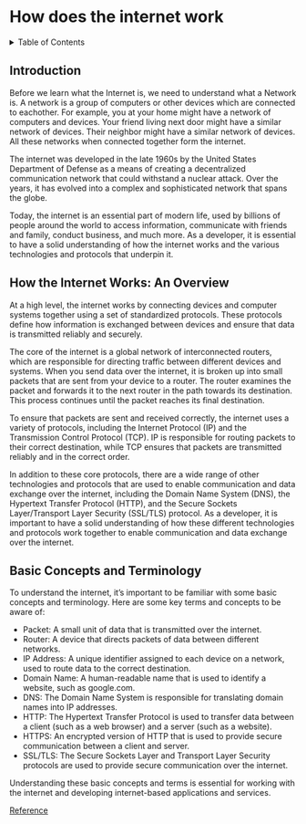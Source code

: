 # How does the internet work
<details>
  <summary>Table of Contents</summary>
  <ol>
    <li><a href="#introduction">Introduction</a></li>
    <li><a href="#how-the-internet-works:-an-overview">How the Internet Works: An Overview</a></li>
    <li><a href="#basic-concepts-and-terminology">Basic Concepts and Terminology</a></li>
    <li><a href="#roadmap">Roadmap</a></li>
  </ol>
</details>

## Introduction
Before we learn what the Internet is, we need to understand what a Network is. A network is a group of computers or other devices which are connected to eachother. For example, you at your home might have a network of computers and devices. Your friend living next door might have a similar network of devices. Their neighbor might have a similar network of devices. All these networks when connected together form the internet.

The internet was developed in the late 1960s by the United States Department of Defense as a means of creating a decentralized communication network that could withstand a nuclear attack. Over the years, it has evolved into a complex and sophisticated network that spans the globe.

Today, the internet is an essential part of modern life, used by billions of people around the world to access information, communicate with friends and family, conduct business, and much more. As a developer, it is essential to have a solid understanding of how the internet works and the various technologies and protocols that underpin it.

## How the Internet Works: An Overview
At a high level, the internet works by connecting devices and computer systems together using a set of standardized protocols. These protocols define how information is exchanged between devices and ensure that data is transmitted reliably and securely.

The core of the internet is a global network of interconnected routers, which are responsible for directing traffic between different devices and systems. When you send data over the internet, it is broken up into small packets that are sent from your device to a router. The router examines the packet and forwards it to the next router in the path towards its destination. This process continues until the packet reaches its final destination.

To ensure that packets are sent and received correctly, the internet uses a variety of protocols, including the Internet Protocol (IP) and the Transmission Control Protocol (TCP). IP is responsible for routing packets to their correct destination, while TCP ensures that packets are transmitted reliably and in the correct order.

In addition to these core protocols, there are a wide range of other technologies and protocols that are used to enable communication and data exchange over the internet, including the Domain Name System (DNS), the Hypertext Transfer Protocol (HTTP), and the Secure Sockets Layer/Transport Layer Security (SSL/TLS) protocol. As a developer, it is important to have a solid understanding of how these different technologies and protocols work together to enable communication and data exchange over the internet.

## Basic Concepts and Terminology
To understand the internet, it’s important to be familiar with some basic concepts and terminology. Here are some key terms and concepts to be aware of:

* Packet: A small unit of data that is transmitted over the internet.
* Router: A device that directs packets of data between different networks.
* IP Address: A unique identifier assigned to each device on a network, used to route data to the correct destination.
* Domain Name: A human-readable name that is used to identify a website, such as google.com.
* DNS: The Domain Name System is responsible for translating domain names into IP addresses.
* HTTP: The Hypertext Transfer Protocol is used to transfer data between a client (such as a web browser) and a server (such as a website).
* HTTPS: An encrypted version of HTTP that is used to provide secure communication between a client and server.
* SSL/TLS: The Secure Sockets Layer and Transport Layer Security protocols are used to provide secure communication over the internet.

Understanding these basic concepts and terms is essential for working with the internet and developing internet-based applications and services.

[Reference](https://cs.fyi/guide/how-does-internet-work)
